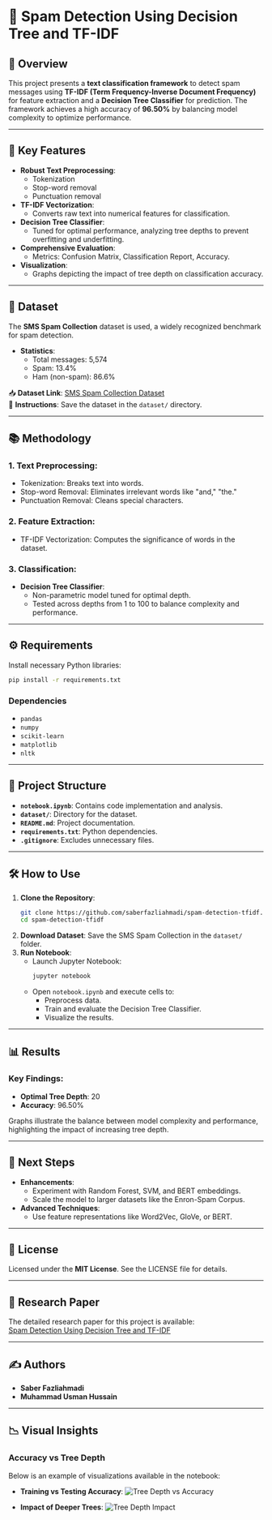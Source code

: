 # 📧 Spam Detection Using Decision Tree and TF-IDF

## 📌 Overview
This project presents a **text classification framework** to detect spam messages using **TF-IDF (Term Frequency-Inverse Document Frequency)** for feature extraction and a **Decision Tree Classifier** for prediction. The framework achieves a high accuracy of **96.50%** by balancing model complexity to optimize performance. 

---

## 🚀 Key Features
- **Robust Text Preprocessing**:
  - Tokenization
  - Stop-word removal
  - Punctuation removal
- **TF-IDF Vectorization**:
  - Converts raw text into numerical features for classification.
- **Decision Tree Classifier**:
  - Tuned for optimal performance, analyzing tree depths to prevent overfitting and underfitting.
- **Comprehensive Evaluation**:
  - Metrics: Confusion Matrix, Classification Report, Accuracy.
- **Visualization**:
  - Graphs depicting the impact of tree depth on classification accuracy.

---

## 📂 Dataset
The **SMS Spam Collection** dataset is used, a widely recognized benchmark for spam detection.  
- **Statistics**:
  - Total messages: 5,574  
  - Spam: 13.4%  
  - Ham (non-spam): 86.6%  

📥 **Dataset Link**: [SMS Spam Collection Dataset](https://archive.ics.uci.edu/ml/datasets/sms+spam+collection)  
📁 **Instructions**: Save the dataset in the `dataset/` directory.

---

## 📚 Methodology
### 1. **Text Preprocessing**:
   - Tokenization: Breaks text into words.
   - Stop-word Removal: Eliminates irrelevant words like "and," "the."
   - Punctuation Removal: Cleans special characters.
### 2. **Feature Extraction**:
   - TF-IDF Vectorization: Computes the significance of words in the dataset.
### 3. **Classification**:
   - **Decision Tree Classifier**:
     - Non-parametric model tuned for optimal depth.
     - Tested across depths from 1 to 100 to balance complexity and performance.

---

## ⚙️ Requirements
Install necessary Python libraries:
```bash
pip install -r requirements.txt
```

### Dependencies
- `pandas`
- `numpy`
- `scikit-learn`
- `matplotlib`
- `nltk`

---

## 📁 Project Structure
- **`notebook.ipynb`**: Contains code implementation and analysis.
- **`dataset/`**: Directory for the dataset.
- **`README.md`**: Project documentation.
- **`requirements.txt`**: Python dependencies.
- **`.gitignore`**: Excludes unnecessary files.

---

## 🛠️ How to Use
1. **Clone the Repository**:
   ```bash
   git clone https://github.com/saberfazliahmadi/spam-detection-tfidf.git
   cd spam-detection-tfidf
   ```
2. **Download Dataset**: Save the SMS Spam Collection in the `dataset/` folder.
3. **Run Notebook**:
   - Launch Jupyter Notebook:
     ```bash
     jupyter notebook
     ```
   - Open `notebook.ipynb` and execute cells to:
     - Preprocess data.
     - Train and evaluate the Decision Tree Classifier.
     - Visualize the results.

---

## 📊 Results
### Key Findings:
- **Optimal Tree Depth**: 20  
- **Accuracy**: 96.50%  

Graphs illustrate the balance between model complexity and performance, highlighting the impact of increasing tree depth.

---

## 🌟 Next Steps
- **Enhancements**:
  - Experiment with Random Forest, SVM, and BERT embeddings.
  - Scale the model to larger datasets like the Enron-Spam Corpus.
- **Advanced Techniques**:
  - Use feature representations like Word2Vec, GloVe, or BERT.

---

## 📜 License
Licensed under the **MIT License**. See the LICENSE file for details.

---

## 📖 Research Paper
The detailed research paper for this project is available:  
[Spam Detection Using Decision Tree and TF-IDF](https://github.com/saberfazliahmadi/spam-detection-tfidf/blob/main/docs/Spam_Detection_Paper.md)

---

## ✍️ Authors
- **Saber Fazliahmadi**  
- **Muhammad Usman Hussain**

---

## 📉 Visual Insights
### Accuracy vs Tree Depth
Below is an example of visualizations available in the notebook:

- **Training vs Testing Accuracy**:
  ![Tree Depth vs Accuracy](path/to/image1.png)

- **Impact of Deeper Trees**:
  ![Tree Depth Impact](path/to/image2.png)
```
